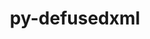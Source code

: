 ---
title: "py-defusedxml"
layout: cache
categories: [package, develop-2023-05-14]
meta: {"versions": ["0.7.1"], "compilers": ["gcc@=11.1.0"], "oss": ["ubuntu20.04"], "platforms": ["linux"], "targets": ["ppc64le", "x86_64_v3"], "stacks": ["data-vis-sdk", "e4s", "e4s-power", "root"], "num_specs": 10, "num_specs_by_stack": {"e4s-power": 3, "root": 10, "e4s": 3, "data-vis-sdk": 4}}
spec_details: [{"hash": "xgrue2pfzv3gbnhsjlbo2fv7vq4egbop", "compiler": "gcc@=11.1.0", "versions": ["0.7.1"], "os": "ubuntu20.04", "platform": "linux", "target": "ppc64le", "variants": ["build_system=python_pip"], "stacks": ["e4s-power", "root"], "size": "-", "tarball": "https://binaries.spack.io/releases/develop-2023-05-14/build_cache/linux-ubuntu20.04-ppc64le/gcc-11.1.0/py-defusedxml-0.7.1/linux-ubuntu20.04-ppc64le-gcc-11.1.0-py-defusedxml-0.7.1-xgrue2pfzv3gbnhsjlbo2fv7vq4egbop.spack"}, {"hash": "4nqtxuenph7g2k7kdwazmhudcsir7moo", "compiler": "gcc@=11.1.0", "versions": ["0.7.1"], "os": "ubuntu20.04", "platform": "linux", "target": "x86_64_v3", "variants": ["build_system=python_pip"], "stacks": ["root", "e4s"], "size": "-", "tarball": "https://binaries.spack.io/releases/develop-2023-05-14/build_cache/linux-ubuntu20.04-x86_64_v3/gcc-11.1.0/py-defusedxml-0.7.1/linux-ubuntu20.04-x86_64_v3-gcc-11.1.0-py-defusedxml-0.7.1-4nqtxuenph7g2k7kdwazmhudcsir7moo.spack"}, {"hash": "nhdvqxjrg7riia2fb4sobtks7xyfczqj", "compiler": "gcc@=11.1.0", "versions": ["0.7.1"], "os": "ubuntu20.04", "platform": "linux", "target": "x86_64_v3", "variants": ["build_system=python_pip"], "stacks": ["root", "data-vis-sdk"], "size": "-", "tarball": "https://binaries.spack.io/releases/develop-2023-05-14/build_cache/linux-ubuntu20.04-x86_64_v3/gcc-11.1.0/py-defusedxml-0.7.1/linux-ubuntu20.04-x86_64_v3-gcc-11.1.0-py-defusedxml-0.7.1-nhdvqxjrg7riia2fb4sobtks7xyfczqj.spack"}, {"hash": "apctufx6jqqbj74iytc6syk4nf3qtg6p", "compiler": "gcc@=11.1.0", "versions": ["0.7.1"], "os": "ubuntu20.04", "platform": "linux", "target": "x86_64_v3", "variants": ["build_system=python_pip"], "stacks": ["root", "data-vis-sdk"], "size": "-", "tarball": "https://binaries.spack.io/releases/develop-2023-05-14/build_cache/linux-ubuntu20.04-x86_64_v3/gcc-11.1.0/py-defusedxml-0.7.1/linux-ubuntu20.04-x86_64_v3-gcc-11.1.0-py-defusedxml-0.7.1-apctufx6jqqbj74iytc6syk4nf3qtg6p.spack"}, {"hash": "xy4str62wgl5oxzrxvuif4zhkur3rnxl", "compiler": "gcc@=11.1.0", "versions": ["0.7.1"], "os": "ubuntu20.04", "platform": "linux", "target": "x86_64_v3", "variants": ["build_system=python_pip"], "stacks": ["root", "data-vis-sdk"], "size": "-", "tarball": "https://binaries.spack.io/releases/develop-2023-05-14/build_cache/linux-ubuntu20.04-x86_64_v3/gcc-11.1.0/py-defusedxml-0.7.1/linux-ubuntu20.04-x86_64_v3-gcc-11.1.0-py-defusedxml-0.7.1-xy4str62wgl5oxzrxvuif4zhkur3rnxl.spack"}, {"hash": "zeza4tkrvzg4lt6o2ncxqovkk4ushacp", "compiler": "gcc@=11.1.0", "versions": ["0.7.1"], "os": "ubuntu20.04", "platform": "linux", "target": "ppc64le", "variants": ["build_system=python_pip"], "stacks": ["e4s-power", "root"], "size": "-", "tarball": "https://binaries.spack.io/releases/develop-2023-05-14/build_cache/linux-ubuntu20.04-ppc64le/gcc-11.1.0/py-defusedxml-0.7.1/linux-ubuntu20.04-ppc64le-gcc-11.1.0-py-defusedxml-0.7.1-zeza4tkrvzg4lt6o2ncxqovkk4ushacp.spack"}, {"hash": "xvlcq7uhi6ijfunq3evjxbv5ziinwnp3", "compiler": "gcc@=11.1.0", "versions": ["0.7.1"], "os": "ubuntu20.04", "platform": "linux", "target": "ppc64le", "variants": ["build_system=python_pip"], "stacks": ["e4s-power", "root"], "size": "-", "tarball": "https://binaries.spack.io/releases/develop-2023-05-14/build_cache/linux-ubuntu20.04-ppc64le/gcc-11.1.0/py-defusedxml-0.7.1/linux-ubuntu20.04-ppc64le-gcc-11.1.0-py-defusedxml-0.7.1-xvlcq7uhi6ijfunq3evjxbv5ziinwnp3.spack"}, {"hash": "z4wd5req4uewn2vxqqkzry3euwddg7d7", "compiler": "gcc@=11.1.0", "versions": ["0.7.1"], "os": "ubuntu20.04", "platform": "linux", "target": "x86_64_v3", "variants": ["build_system=python_pip"], "stacks": ["root", "data-vis-sdk"], "size": "-", "tarball": "https://binaries.spack.io/releases/develop-2023-05-14/build_cache/linux-ubuntu20.04-x86_64_v3/gcc-11.1.0/py-defusedxml-0.7.1/linux-ubuntu20.04-x86_64_v3-gcc-11.1.0-py-defusedxml-0.7.1-z4wd5req4uewn2vxqqkzry3euwddg7d7.spack"}, {"hash": "x7qqp7tntx2rypww7i4e75p6o4st24bw", "compiler": "gcc@=11.1.0", "versions": ["0.7.1"], "os": "ubuntu20.04", "platform": "linux", "target": "x86_64_v3", "variants": ["build_system=python_pip"], "stacks": ["root", "e4s"], "size": "-", "tarball": "https://binaries.spack.io/releases/develop-2023-05-14/build_cache/linux-ubuntu20.04-x86_64_v3/gcc-11.1.0/py-defusedxml-0.7.1/linux-ubuntu20.04-x86_64_v3-gcc-11.1.0-py-defusedxml-0.7.1-x7qqp7tntx2rypww7i4e75p6o4st24bw.spack"}, {"hash": "hyen57qwa6fuhwtffvhb75jqiundfsyy", "compiler": "gcc@=11.1.0", "versions": ["0.7.1"], "os": "ubuntu20.04", "platform": "linux", "target": "x86_64_v3", "variants": ["build_system=python_pip"], "stacks": ["root", "e4s"], "size": "-", "tarball": "https://binaries.spack.io/releases/develop-2023-05-14/build_cache/linux-ubuntu20.04-x86_64_v3/gcc-11.1.0/py-defusedxml-0.7.1/linux-ubuntu20.04-x86_64_v3-gcc-11.1.0-py-defusedxml-0.7.1-hyen57qwa6fuhwtffvhb75jqiundfsyy.spack"}]
---